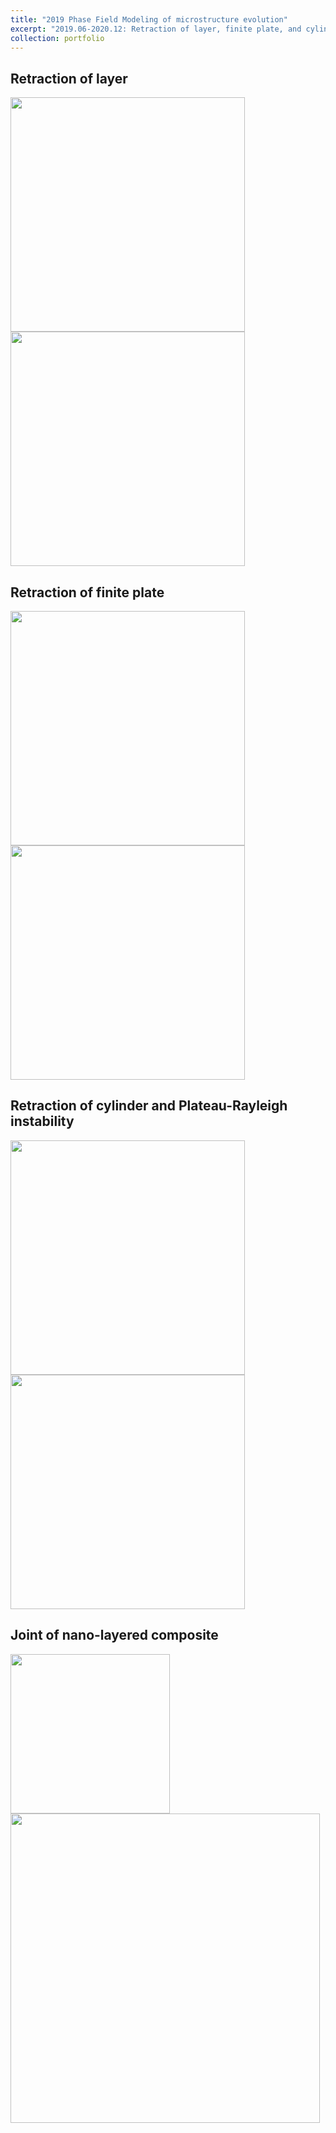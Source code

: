 ```yaml
---
title: "2019 Phase Field Modeling of microstructure evolution"
excerpt: "2019.06-2020.12: Retraction of layer, finite plate, and cylinder"
collection: portfolio
---
```




## Retraction of  layer

<img src="https://maozirui.github.io/images/independent.gif" width="375"/><img src="https://maozirui.github.io/images/dependent.gif" width="375"/>





## Retraction of finite plate  

<img src="https://maozirui.github.io/images/36.gif" width="375"/>  <img src="https://maozirui.github.io/images/60.gif" width="375"/>



## Retraction of cylinder and Plateau-Rayleigh instability

<img src="https://maozirui.github.io/images/finite cylinder retraction.gif" width="375"/><img src="https://maozirui.github.io/images/cylinder retraction.gif" width="375"/>


## Joint of nano-layered composite

<img src="https://maozirui.github.io/images/NMC1.gif" width="255"/><img src="https://maozirui.github.io/images/NMC2.gif" width="495"/>


